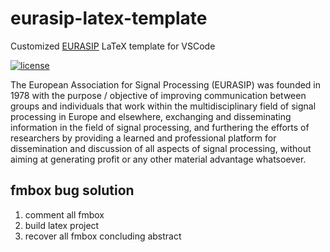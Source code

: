 # eurasip-latex-template
Customized [EURASIP](https://eurasip.org/) LaTeX template for VSCode

[![license](https://img.shields.io/github/license/MuGeminorum/LaTeX-Template.svg)](https://github.com/MuGeminorum/LaTeX-Template/blob/master/LICENSE)

The European Association for Signal Processing (EURASIP) was founded in 1978 with the purpose / objective of improving communication between groups and individuals that work within the multidisciplinary field of signal processing in Europe and elsewhere, exchanging and disseminating information in the field of signal processing, and furthering the efforts of researchers by providing a learned and professional platform for dissemination and discussion of all aspects of signal processing, without aiming at generating profit or any other material advantage whatsoever.

## fmbox bug solution
1. comment all fmbox
2. build latex project
3. recover all fmbox concluding abstract
